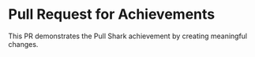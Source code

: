 # Pull Request for Achievements
This PR demonstrates the Pull Shark achievement by creating meaningful changes.
